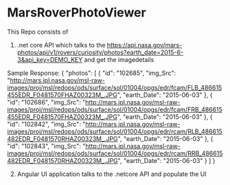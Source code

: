 # MarsRoverPhotoViewer

This Repo consists of 
1. .net core API which talks to the https://api.nasa.gov/mars-photos/api/v1/rovers/curiosity/photos?earth_date=2015-6-3&api_key=DEMO_KEY
and get the imagedetails

Sample Response:
{
    "photos": [
        {
            "id": "102685",
            "img_Src": "http://mars.jpl.nasa.gov/msl-raw-images/proj/msl/redops/ods/surface/sol/01004/opgs/edr/fcam/FLB_486615455EDR_F0481570FHAZ00323M_.JPG",
            "earth_Date": "2015-06-03"
        },
        {
            "id": "102686",
            "img_Src": "http://mars.jpl.nasa.gov/msl-raw-images/proj/msl/redops/ods/surface/sol/01004/opgs/edr/fcam/FRB_486615455EDR_F0481570FHAZ00323M_.JPG",
            "earth_Date": "2015-06-03"
        },
        {
            "id": "102842",
            "img_Src": "http://mars.jpl.nasa.gov/msl-raw-images/proj/msl/redops/ods/surface/sol/01004/opgs/edr/rcam/RLB_486615482EDR_F0481570RHAZ00323M_.JPG",
            "earth_Date": "2015-06-03"
        },
        {
            "id": "102843",
            "img_Src": "http://mars.jpl.nasa.gov/msl-raw-images/proj/msl/redops/ods/surface/sol/01004/opgs/edr/rcam/RRB_486615482EDR_F0481570RHAZ00323M_.JPG",
            "earth_Date": "2015-06-03"
        }
    ]
}

2. Angular UI application talks to the .netcore API and populate the UI
